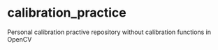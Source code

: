 # calibration_practice
Personal calibration practive repository without calibration functions in OpenCV
